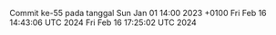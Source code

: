 Commit ke-55 pada tanggal Sun Jan 01 14:00 2023 +0100
Fri Feb 16 14:43:06 UTC 2024
Fri Feb 16 17:25:02 UTC 2024
